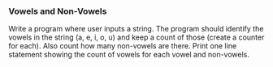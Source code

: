 ### Vowels and Non-Vowels
Write a program where user inputs a string. The program should identify the vowels in the string (a, e, i, o, u) and keep a count of those (create a counter for each). Also count how many non-vowels are there.
Print one line statement showing the count of vowels for each vowel and non-vowels.
